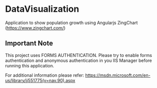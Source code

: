 # DataVisualization
Application to show population growth using Angularjs ZingChart (https://www.zingchart.com/)

## Important Note
This project uses FORMS AUTHENTICATION.
Please try to enable forms authentication and anonymous authentication in you IIS Manager before running this application.

For additional information please refer: https://msdn.microsoft.com/en-us/library/jj551775(v=nav.90).aspx
